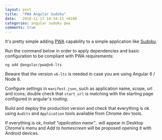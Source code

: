 ```yaml
---
layout: post
title:  "PWA Angular Sudoku"
date:   2018-11-17 14:34:11 +0100
categories: angular sudoku pwa
comments: true
---
```


It's pretty simple adding [PWA](https://developers.google.com/web/progressive-web-apps/) capability to a simple application like [Sudoku](/sudoku).

Run the command below in order to apply dependencies and basic configuration to be compliant with PWA requirements:
```
ng add @angular/pwa@v6-lts
```
Beware that the version `v6-lts` is needed in case you are using Angular 6 / Node 8.

Configure settings in `manifest.json`, such as application name, scope, url and icons; double check that `start_url` is matching with the starting page configured in angular's routing.

Build and deploy the production version and check that everything is ok using `Audits` and `Application` tools available from Chrome dev tools.

If everything is ok, _Install "application name".._ will appear in Desktop Chrome's menu and _Add to homescreen_ will be proposed opening it with Android devices.
